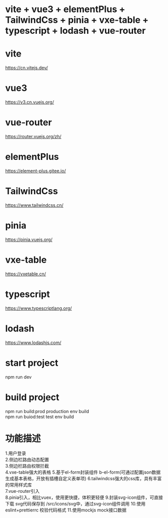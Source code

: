 # vite + vue3 + elementPlus + TailwindCss + pinia + vxe-table + typescript + lodash + vue-router

# vite  
  https://cn.vitejs.dev/
# vue3
  https://v3.cn.vuejs.org/
# vue-router
  https://router.vuejs.org/zh/
# elementPlus
  https://element-plus.gitee.io/
# TailwindCss
  https://www.tailwindcss.cn/
# pinia
  https://pinia.vuejs.org/
# vxe-table
  https://vxetable.cn/
# typescript
  https://www.typescriptlang.org/
# lodash
  https://www.lodashjs.com/
# start project
  npm run dev 
# build project
  npm run build:prod  production env build  
  npm run buiod:test  test env build  

# 功能描述
  1.用户登录  
  2.侧边栏路由动态配置  
  3.侧边栏路由权限拦截  
  4.vxe-table强大的表格 
  5.基于el-form封装组件 b-el-form(可通过配置json数据生成基本表格，开放有插槽自定义表单项) 
  6.tailwindcss强大的css库，具有丰富的常用样式库  
  7.vue-router引入  
  8.pinia引入，相比vuex，使用更快捷，体积更轻便 
  9.封装svg-icon组件，可直接下载 svg代码保存到 /src/icons/svg中，通过svg-icon组件调用 
  10.使用eslint+prettierrc 校验代码格式 
  11.使用mockjs mock接口数据  